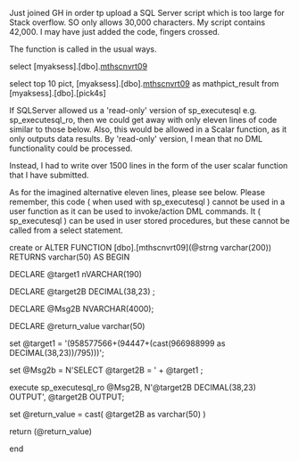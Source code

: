 Just joined GH in order tp upload a SQL Server script which is too large for Stack overflow. SO only allows 30,000 characters. My script contains 42,000.
I may have just added the code, fingers crossed.

The function is called in the usual ways.

select [myaksess].[dbo].[mthscnvrt09]('1(958577566+(94447+(966988999/795)))')

select top 10 pict, [myaksess].[dbo].[mthscnvrt09](pict) as mathpict_result from [myaksess].[dbo].[pick4s]


If SQLServer allowed us a 'read-only' version of sp_executesql e.g. sp_executesql_ro, then we could get 
away with only eleven lines of code similar to those below. Also, this would be allowed in a Scalar function, 
as it only outputs data results. By 'read-only' version, I mean that no DML functionality could be processed.

Instead, I had to write over 1500 lines in the form of the  user scalar function that I have submitted.

As for the imagined alternative eleven lines, please see below. Please remember, this code ( when used with sp_executesql ) cannot be used in a user function as it can be used to invoke/action DML commands. 
It ( sp_executesql ) can be used in user stored procedures, but these cannot be called from a select statement.


create or ALTER FUNCTION [dbo].[mthscnvrt09](@strng varchar(200)) RETURNS varchar(50) AS
BEGIN

DECLARE @target1 nVARCHAR(190)

DECLARE @target2B DECIMAL(38,23)  ;

DECLARE @Msg2B NVARCHAR(4000);

DECLARE @return_value varchar(50)

set @target1 = '(958577566+(94447+(cast(966988999 as DECIMAL(38,23))/795)))';

set @Msg2b = N'SELECT @target2B = ' + @target1 ;

execute sp_executesql_ro @Msg2B, N'@target2B DECIMAL(38,23) OUTPUT', @target2B OUTPUT; 

set @return_value = cast( @target2B as varchar(50) )

return (@return_value) 

end

